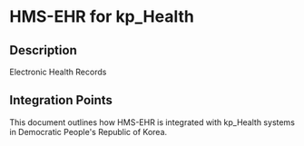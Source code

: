 # HMS-EHR for kp_Health

## Description

Electronic Health Records

## Integration Points

This document outlines how HMS-EHR is integrated with kp_Health systems in Democratic People's Republic of Korea.
